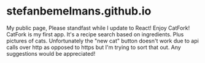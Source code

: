 # stefanbemelmans.github.io
My public page,  Please standfast while I update to React! Enjoy CatFork!
CatFork is my first app. It's a recipe search based on ingredients. Plus pictures of cats. Unfortunately the "new cat" button doesn't 
work due to api calls over http as opposed to https but I'm trying to sort that out. Any suggestions would be appreciated! 
